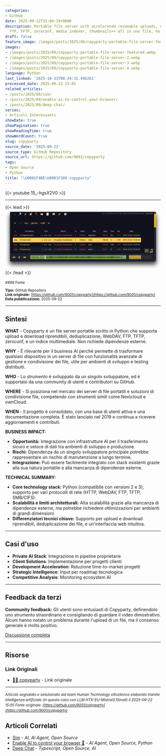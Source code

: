 ```yaml
---
categories:
- GitHub
date: 2025-09-22T15:04:19+0000
description: Portable file server with accelerated resumable uploads, dedup, WebDAV,
  FTP, TFTP, zeroconf, media indexer, thumbnails++ all in one file, no deps
draft: false
feature_image: /images/posts/2025/09/copyparty-portable-file-server-featured.webp
images:
- /images/posts/2025/09/copyparty-portable-file-server-featured.webp
- /images/posts/2025/09/copyparty-portable-file-server-2.webp
- /images/posts/2025/09/copyparty-portable-file-server-3.webp
- /images/posts/2025/09/copyparty-portable-file-server-4.webp
language: Python
last_linked: '2025-10-31T08:34:31.496261'
processed_date: 2025-09-22 15:05
related_articles:
- /posts/2025/08/sim/
- /posts/2025/09/enable-ai-to-control-your-browser/
- /posts/2025/09/deep-chat/
series:
- Articoli Interessanti
showDate: true
showPagination: true
showReadingTime: true
showWordCount: true
slug: copyparty
source_date: '2025-09-22'
source_type: GitHub Repository
source_url: https://github.com/9001/copyparty
tags:
- Open Source
- Python
title: "\U0001F4BE\U0001F389 copyparty"
---
```


{{< youtube 15_-hgsX2V0 >}}


---


{{< lead >}}
![copyparty-browser-fs8](/images/posts/2025/09/copyparty-portable-file-server-featured.webp)
{{< /lead >}}

<small>
#### Fonte

**Tipo:** GitHub Repository  
**Link originale:** [https://github.com/9001/copyparty](https://github.com/9001/copyparty)  
**Data pubblicazione:** 2025-09-22

</small>

---

## Sintesi

**WHAT** - Copyparty è un file server portatile scritto in Python che supporta upload e download riprendibili, deduplicazione, WebDAV, FTP, TFTP, zeroconf, e un indice multimediale. Non richiede dipendenze esterne.

**WHY** - È rilevante per il business AI perché permette di trasformare qualsiasi dispositivo in un server di file con funzionalità avanzate di gestione e condivisione dei file, utile per ambienti di sviluppo e testing distribuiti.

**WHO** - Lo strumento è sviluppato da un singolo sviluppatore, ed è supportato da una community di utenti e contributori su GitHub.

**WHERE** - Si posiziona nel mercato dei server di file portatili e soluzioni di condivisione file, competendo con strumenti simili come Nextcloud e ownCloud.

**WHEN** - Il progetto è consolidato, con una base di utenti attiva e una documentazione completa. È stato lanciato nel 2019 e continua a ricevere aggiornamenti e contributi.

**BUSINESS IMPACT:**
- **Opportunità:** Integrazione con infrastrutture AI per il trasferimento sicuro e veloce di dati tra ambienti di sviluppo e produzione.
- **Rischi:** Dipendenza da un singolo sviluppatore principale potrebbe rappresentare un rischio di manutenzione a lungo termine.
- **Integrazione:** Può essere facilmente integrato con stack esistenti grazie alla sua natura portatile e alla mancanza di dipendenze esterne.

**TECHNICAL SUMMARY:**
- **Core technology stack:** Python (compatibile con versioni 2 e 3), supporto per vari protocolli di rete (HTTP, WebDAV, FTP, TFTP, SMB/CIFS).
- **Scalabilità e limiti architetturali:** Alta scalabilità grazie alla mancanza di dipendenze esterne, ma potrebbe richiedere ottimizzazioni per ambienti di grandi dimensioni.
- **Differenziatori tecnici chiave:** Supporto per upload e download riprendibili, deduplicazione dei file, e un'interfaccia web intuitiva.

---

## Casi d'uso

- **Private AI Stack**: Integrazione in pipeline proprietarie
- **Client Solutions**: Implementazione per progetti clienti
- **Development Acceleration**: Riduzione time-to-market progetti
- **Strategic Intelligence**: Input per roadmap tecnologica
- **Competitive Analysis**: Monitoring ecosystem AI

---

## Feedback da terzi

**Community feedback:** Gli utenti sono entusiasti di Copyparty, definendolo uno strumento straordinario e consigliando di guardare il video dimostrativo. Alcuni hanno notato un problema durante l'upload di un file, ma il consenso generale è molto positivo.

[Discussione completa](https://github.com/9001/copyparty)

---


## Risorse

### Link Originali
- [💾🎉 copyparty](https://github.com/9001/copyparty) - Link originale


---

*<small>Articolo segnalato e selezionato dal team Human Technology eXcellence elaborato tramite intelligenza artificiale (in questo caso con LLM HTX-EU-Mistral3.1Small) il 2025-09-22 15:05
Fonte originale: [https://github.com/9001/copyparty](https://github.com/9001/copyparty)</small>*

## Articoli Correlati

- [Sim](/posts/2025/08/sim/) - *AI, AI Agent, Open Source*
- [Enable AI to control your browser 🤖](/posts/2025/09/enable-ai-to-control-your-browser/) - *AI Agent, Open Source, Python*
- [Deep Chat](/posts/2025/09/deep-chat/) - *Typescript, Open Source, AI*